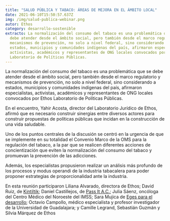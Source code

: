 ```yaml
---
title: "SALUD PÚBLICA Y TABACO: ÁREAS DE MEJORA EN EL ÁMBITO LOCAL"
date: 2021-06-10T15:50:57.637Z
img: /img/salud-publica-webinar.png
autor: Ethos
category: desarrollo-sostenible
extracto: La normalización del consumo del tabaco es una problemática que se
  debe atender desde el ámbito social, pero también desde el marco regulatorio y
  mecanismos de prevención, no solo a nivel federal, sino considerando a
  estados, municipios y comunidades indígenas del país, afirmaron especialistas,
  activistas, académicos y representantes de ONG locales convocados por Ethos
  Laboratorio de Políticas Públicas.
---
```

<!--StartFragment-->

La normalización del consumo del tabaco es una problemática que se debe atender desde el ámbito social, pero también desde el marco regulatorio y mecanismos de prevención, no solo a nivel federal, sino considerando a estados, municipios y comunidades indígenas del país, afirmaron especialistas, activistas, académicos y representantes de ONG locales convocados por Ethos Laboratorio de Políticas Públicas.

En el encuentro, Yahir Acosta, director del Laboratorio Jurídico de Ethos, afirmó que es necesario construir sinergias entre diversos actores para construir propuestas de políticas públicas que incidan en la construcción de una vida saludable. 

Uno de los puntos centrales de la discusión se centró en la urgencia de que se implemente en su totalidad el Convenio Marco de la OMS para la regulación del tabaco, a la par que se realicen diferentes acciones de concientización que eviten la normalización del consumo del tabaco y promuevan la prevención de las adicciones. 

Además, los especialistas propusieron realizar un análisis más profundo de los procesos y modus operandi de la industria tabacalera para poder proponer estrategias de proporcionalidad ante la industria. 

En esta reunión participaron Liliana Alvarado, directora de Ethos; David Ruiz, de [Kintiltik](https://www.facebook.com/kintiltik/); Daniel Castillejos, de [Pass It A.C.](https://www.facebook.com/Passitmexico/?ref=page_internal); Julia Sáenz, oncóloga del Centro Médico del Noroeste del IMSS; Sara Mujica de [Eges para el desarrollo](https://www.facebook.com/egesmex/); Octavio Campollo, médico especialista y profesor investigador de la Universidad de Guadalajara; y Camille Legrand, Sebastián Guzmán y Silvia Márquez de Ethos

<!--EndFragment-->